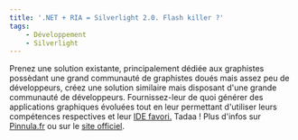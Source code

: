 ```yaml
---
title: '.NET + RIA = Silverlight 2.0. Flash killer ?'
tags:
    - Développement
    - Silverlight
---
```


Prenez une solution existante, principalement dédiée aux graphistes possèdant
une grand communauté de graphistes doués mais assez peu de développeurs, créez
une solution similaire mais disposant d'une grande communauté de développeurs.
Fournissez-leur de quoi générer des applications graphiques évoluées tout en
leur permettant d'utiliser leurs compétences respectives et leur
[IDE favori.](http://www.visualstudio.com/products/visual-studio-express-vs)
Tadaa&nbsp;! Plus d'infos sur
[Pinnula.fr](http://www.pinnula.fr/news/02052-silverlight-2-disponible-en-version-finale/fr/)
ou sur le [site officiel](http://www.microsoft.com/silverlight/).
